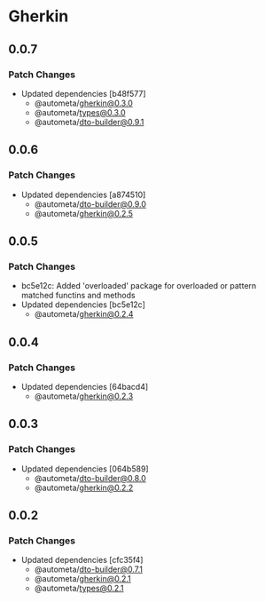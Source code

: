 # Gherkin

## 0.0.7

### Patch Changes

- Updated dependencies [b48f577]
  - @autometa/gherkin@0.3.0
  - @autometa/types@0.3.0
  - @autometa/dto-builder@0.9.1

## 0.0.6

### Patch Changes

- Updated dependencies [a874510]
  - @autometa/dto-builder@0.9.0
  - @autometa/gherkin@0.2.5

## 0.0.5

### Patch Changes

- bc5e12c: Added 'overloaded' package for overloaded or pattern matched functins and methods
- Updated dependencies [bc5e12c]
  - @autometa/gherkin@0.2.4

## 0.0.4

### Patch Changes

- Updated dependencies [64bacd4]
  - @autometa/gherkin@0.2.3

## 0.0.3

### Patch Changes

- Updated dependencies [064b589]
  - @autometa/dto-builder@0.8.0
  - @autometa/gherkin@0.2.2

## 0.0.2

### Patch Changes

- Updated dependencies [cfc35f4]
  - @autometa/dto-builder@0.7.1
  - @autometa/gherkin@0.2.1
  - @autometa/types@0.2.1
